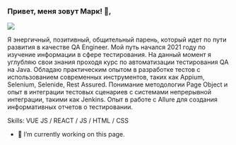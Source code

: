 ###   Привет, меня зовут Марк! 👋,
![](https://media1.tenor.com/m/RpxxkrGJ5VIAAAAC/thumbs-up-engineer-gaming.gif)

Я энергичный, позитивный, общительный парень, который идет по пути развития в качестве QA Engineer. Мой путь начался 2021 году по изучение информации в сфере тестирования. На данный момент я углубляю свои знания проходя курс по автоматизации тестирования QA на Java. Обладаю практическим опытом в разработке тестов с использованием современных инструментов, таких как Appium, Selenium, Selenide, Rest Assured. Понимание методологии Page Object и опыт в интеграции тестовых сценариев с системами непрерывной интеграции, такими как Jenkins. Опыт в работе с Allure для создания информативных отчетов о тестировании.

Skills: VUE JS / REACT / JS / HTML / CSS 

- 🔭 I’m currently working on this page. 


<!--
**markuma13/markuma13** is a ✨ _special_ ✨ repository because its `README.md` (this file) appears on your GitHub profile.

Here are some ideas to get you started:

- 🔭 I’m currently working on ...
- 🌱 I’m currently learning ...
- 👯 I’m looking to collaborate on ...
- 🤔 I’m looking for help with ...
- 💬 Ask me about ...
- 📫 How to reach me: ...
- 😄 Pronouns: ...
- ⚡ Fun fact: ...
-->
